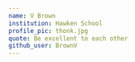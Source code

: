 ```yaml
---
name: V Brown
institution: Hawken School
profile_pic: thonk.jpg
quote: Be excellent to each other 
github_user: BrownV
---
```

